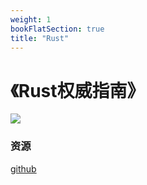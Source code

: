 ```yaml
---
weight: 1
bookFlatSection: true
title: "Rust"
---
```


# <Rust Programing>《Rust权威指南》

![](./rust_programing.png)

### 资源
[github](https://github.com/huayun321/rust-programing)